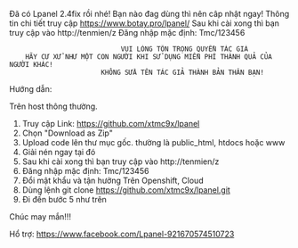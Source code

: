 Đã có Lpanel 2.4fix rồi nhé! Bạn nào đag dùng thì nên câp nhật ngay!
Thông tin chi tiết truy cập
https://www.botay.pro/lpanel/
Sau khi cài xong thì bạn truy cập vào http://tenmien/z
Đăng nhập mặc định: Tmc/123456

                                VUI LÒNG TÔN TRỌNG QUYỀN TÁC GIẢ
        HÃY CƯ XỬ NHƯ MỘT CON NGƯỜI KHI SỬ DỤNG MIỄN PHÍ THÀNH QUẢ CỦA NGƯỜI KHÁC!
                           KHÔNG SỬA TÊN TÁC GIẢ THÀNH BẢN THÂN BẠN!

Hướng dẫn:

Trên host thông thường.
1. Truy cập Link: https://github.com/xtmc9x/lpanel
2. Chọn "Download as Zip"
3. Upload code lên thư mục gốc. thường là public_html, htdocs hoặc www
4. Giải nén ngay tại đó
5. Sau khi cài xong thì bạn truy cập vào http://tenmien/z
6. Đăng nhập mặc định: Tmc/123456
7. Đổi mật khẩu và tận hưởng
Trên Openshift, Cloud
1. Dùng lệnh
    git clone https://github.com/xtmc9x/lpanel.git
2. Đi đến bước 5 như trên

Chúc may mắn!!!

Hổ trợ: 
    https://www.facebook.com/Lpanel-921670574510723
